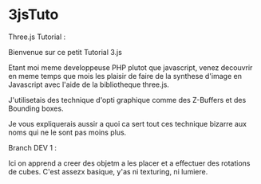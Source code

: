 3jsTuto
=======

Three.js Tutorial :

Bienvenue sur ce petit Tutorial 3.js

Etant moi meme developpeuse PHP plutot que  javascript, venez decouvrir en meme temps que mois les plaisir de faire de
la synthese d'image en Javascript avec l'aide de la bibliotheque three.js.

J'utilisetais des technique d'opti graphique comme des Z-Buffers et des Bounding boxes.

Je vous expliquerais aussir a quoi ca sert tout ces technique bizarre aux noms qui ne le sont pas moins plus.


Branch DEV 1 :

Ici on apprend a creer des objetm a les placer et a effectuer des rotations de cubes.
C'est assezx basique, y'as ni texturing, ni lumiere.

